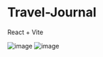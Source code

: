 # Travel-Journal
React + Vite 

![image](https://user-images.githubusercontent.com/78403650/214358073-46a517a6-184d-4bf5-ad9b-1deb91ec2e0d.png)
![image](https://user-images.githubusercontent.com/78403650/214358142-588a2eea-afb0-4850-ab68-04711e6d8dcf.png)

